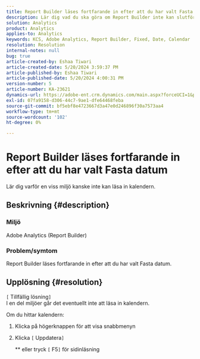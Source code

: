 ```yaml
---
title: Report Builder läses fortfarande in efter att du har valt Fasta datum
description: Lär dig vad du ska göra om Report Builder inte kan slutföra inläsningen av kalendern.
solution: Analytics
product: Analytics
applies-to: Analytics
keywords: KCS, Adobe Analytics, Report Builder, Fixed, Date, Calendar
resolution: Resolution
internal-notes: null
bug: true
article-created-by: Eshaa Tiwari
article-created-date: 5/20/2024 3:59:37 PM
article-published-by: Eshaa Tiwari
article-published-date: 5/20/2024 4:00:31 PM
version-number: 5
article-number: KA-23621
dynamics-url: https://adobe-ent.crm.dynamics.com/main.aspx?forceUCI=1&pagetype=entityrecord&etn=knowledgearticle&id=56ce42f1-c116-ef11-9f8a-6045bd02b206
exl-id: 07fa9158-d306-44c7-9ae1-dfe64468feba
source-git-commit: bf5ebf8e4723667d3a47e0d246896f30a7573aa4
workflow-type: tm+mt
source-wordcount: '102'
ht-degree: 0%

---
```


# Report Builder läses fortfarande in efter att du har valt Fasta datum


Lär dig varför en viss miljö kanske inte kan läsa in kalendern.

## Beskrivning {#description}


### Miljö

Adobe Analytics (Report Builder)

### Problem/symtom

Report Builder läses fortfarande in efter att du har valt Fasta datum.


## Upplösning {#resolution}

`[` Tillfällig lösning`]` <br>
I en del miljöer går det eventuellt inte att läsa in kalendern.

Om du hittar kalendern:

1. Klicka på högerknappen för att visa snabbmenyn
2. Klicka `[` Uppdatera`]`

   \*\* eller tryck `[` F5`]`  för sidinläsning
